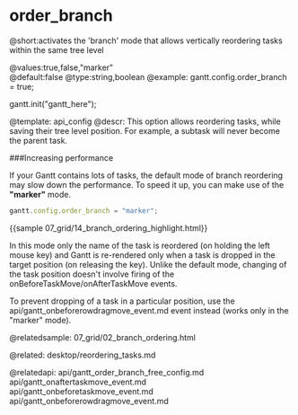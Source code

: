 order_branch
=============

@short:activates the 'branch' mode that allows vertically reordering tasks within the same tree level
	
@values:true,false,"marker"    
@default:false
@type:string,boolean 
@example:
gantt.config.order_branch = true;

gantt.init("gantt_here");

@template:	api_config
@descr:
This option allows reordering tasks, while saving their tree level position. For example, a subtask will never become the parent task.

###Increasing performance

If your Gantt contains lots of tasks, the default mode of branch reordering may slow down the performance.
To speed it up, you can make use of the **"marker"** mode. 

~~~js
gantt.config.order_branch = "marker";
~~~

{{sample 07_grid/14_branch_ordering_highlight.html}}

In this mode only the name of the task is reordered (on holding the left mouse key) and Gantt is re-rendered only when a task is dropped in the target position (on releasing the key).
Unlike the default mode, changing of the task position doesn't involve firing of the onBeforeTaskMove/onAfterTaskMove events.

To prevent dropping of a task in a particular position, use the api/gantt_onbeforerowdragmove_event.md event instead (works only in the "marker" mode).

@relatedsample:
	07_grid/02_branch_ordering.html
    
@related:
	desktop/reordering_tasks.md
    
@relatedapi:
api/gantt_order_branch_free_config.md
api/gantt_onaftertaskmove_event.md
api/gantt_onbeforetaskmove_event.md
api/gantt_onbeforerowdragmove_event.md

